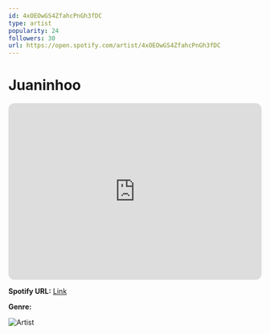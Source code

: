 ```yaml
---
id: 4xOEOwGS4ZfahcPnGh3fDC
type: artist
popularity: 24
followers: 30
url: https://open.spotify.com/artist/4xOEOwGS4ZfahcPnGh3fDC
---
```

# Juaninhoo

<iframe style="border-radius:12px" src="https://open.spotify.com/embed/artist/4xOEOwGS4ZfahcPnGh3fDC" width="100%" height="352" frameBorder="0" allowfullscreen="" allow="autoplay; clipboard-write; encrypted-media; fullscreen; picture-in-picture" loading="lazy"></iframe>

**Spotify URL:** [Link](https://open.spotify.com/artist/4xOEOwGS4ZfahcPnGh3fDC)

**Genre:** 

![Artist](https://i.scdn.co/image/ab67616d0000b27399dc8a9e46beb79eb922bc3c)
